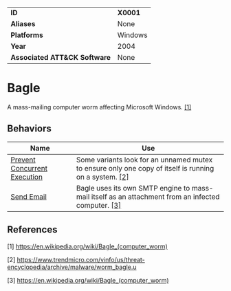 |||
|---|---|
|**ID**|**X0001**|
|**Aliases**|None|
|**Platforms**|Windows|
|**Year**|2004|
|**Associated ATT&CK Software**|None|


Bagle
=====
A mass-mailing computer worm affecting Microsoft Windows. [[1]](#1)

Behaviors
---------
|Name|Use|
|---|---|
|[Prevent Concurrent Execution](https://github.com/MBCProject/mbc-markdown/tree/master/execution/prevent-concurrent-exe.md)|Some variants look for an unnamed mutex to ensure only one copy of itself is running on a system. [[2]](#2)|
|[Send Email](https://github.com/MBCProject/mbc-markdown/tree/master/execution/send-email.md)|Bagle uses its own SMTP engine to mass-mail itself as an attachment from an infected computer. [[3]](#3)|

References
----------
<a name="1">[1]</a> https://en.wikipedia.org/wiki/Bagle_(computer_worm)
 
<a name="2">[2]</a> https://www.trendmicro.com/vinfo/us/threat-encyclopedia/archive/malware/worm_bagle.u

<a name="3">[3]</a> https://en.wikipedia.org/wiki/Bagle_(computer_worm)
